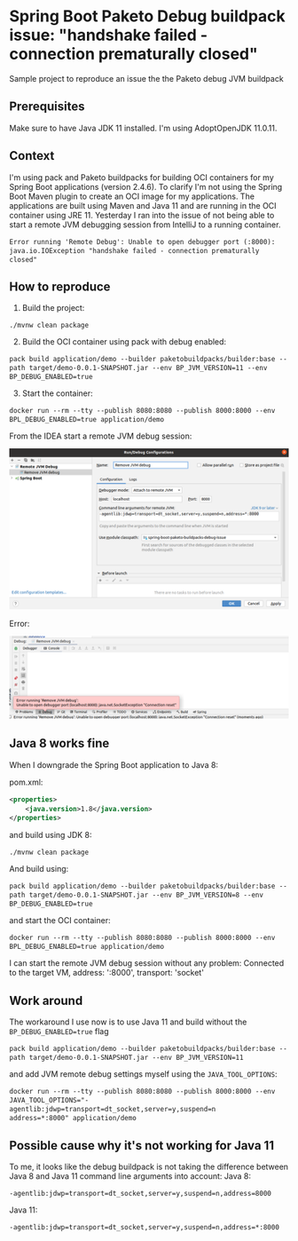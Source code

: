 # Spring Boot Paketo Debug buildpack issue: "handshake failed - connection prematurally closed"

Sample project to reproduce an issue the the Paketo debug JVM buildpack

## Prerequisites 

Make sure to have Java JDK 11 installed. 
I'm using AdoptOpenJDK 11.0.11.

## Context

I'm using pack and Paketo buildpacks for building OCI containers for my Spring Boot applications (version 2.4.6).
To clarify I'm not using the Spring Boot Maven plugin to create an OCI image for my applications.
The applications are built using Maven and Java 11 and are running in the OCI container using JRE 11.
Yesterday I ran into the issue of not being able to start a remote JVM debugging session from IntelliJ to a running container.

```
Error running 'Remote Debug': Unable to open debugger port (:8000): java.io.IOException "handshake failed - connection prematurally closed"
```

## How to reproduce

1. Build the project:
   
```
./mvnw clean package
```

2. Build the OCI container using pack with debug enabled: 
   
```
pack build application/demo --builder paketobuildpacks/builder:base --path target/demo-0.0.1-SNAPSHOT.jar --env BP_JVM_VERSION=11 --env BP_DEBUG_ENABLED=true
```

3. Start the container: 
   
```
docker run --rm --tty --publish 8080:8080 --publish 8000:8000 --env BPL_DEBUG_ENABLED=true application/demo
```

From the IDEA start a remote JVM debug session:

![](/img/intelliJ-remote-debug-settings.png)

Error:

![](/img/intelliJ-remote-debug-settings-error.png)

## Java 8 works fine

When I downgrade the Spring Boot application to Java 8:

pom.xml:

```xml
<properties>
    <java.version>1.8</java.version>
</properties>
```

and build using JDK 8:

```
./mvnw clean package
```

And build using:

```
pack build application/demo --builder paketobuildpacks/builder:base --path target/demo-0.0.1-SNAPSHOT.jar --env BP_JVM_VERSION=8 --env BP_DEBUG_ENABLED=true
```

and start the OCI container:

```
docker run --rm --tty --publish 8080:8080 --publish 8000:8000 --env BPL_DEBUG_ENABLED=true application/demo
```

I can start the remote JVM debug session without any problem:
Connected to the target VM, address: ':8000', transport: 'socket'

## Work around

The workaround I use now is to use Java 11 and build without the `BP_DEBUG_ENABLED=true` flag

```
pack build application/demo --builder paketobuildpacks/builder:base --path target/demo-0.0.1-SNAPSHOT.jar --env BP_JVM_VERSION=11
```

and add JVM remote debug settings myself using the `JAVA_TOOL_OPTIONS`:

```
docker run --rm --tty --publish 8080:8080 --publish 8000:8000 --env JAVA_TOOL_OPTIONS="-agentlib:jdwp=transport=dt_socket,server=y,suspend=n
address=*:8000" application/demo
```

## Possible cause why it's not working for Java 11 

To me, it looks like the debug buildpack is not taking the difference between Java 8 and Java 11 command line arguments into account:
Java 8:

```
-agentlib:jdwp=transport=dt_socket,server=y,suspend=n,address=8000
```

Java 11:

```
-agentlib:jdwp=transport=dt_socket,server=y,suspend=n,address=*:8000
```

